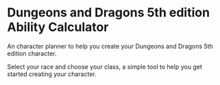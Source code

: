 # Dungeons and Dragons 5th edition Ability Calculator
An character planner to help you create your Dungeons and Dragons 5th edition character.

Select your race and choose your class, a simple tool to help you get started creating your character.
